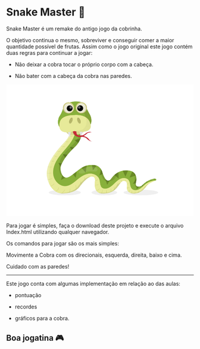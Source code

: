 # Snake Master :snake:

Snake Master é um remake do antigo jogo da cobrinha. 

O objetivo continua o mesmo, sobreviver e conseguir comer a maior quantidade possível de frutas.
Assim como o jogo original este jogo contém duas regras para continuar a jogar:

- Não deixar a cobra tocar o próprio corpo com a cabeça.

- Não bater com a cabeça da cobra nas paredes.

![Imagem da cobra](https://github.com/AnaniasBarbosa/Snake-Remake/blob/main/IMG/pre-load.png?raw=true)

Para jogar é simples, faça o download deste projeto e execute o arquivo Index.html utilizando qualquer navegador.

Os comandos para  jogar são os mais simples:

Movimente a Cobra com os direcionais, esquerda, direita, baixo e cima.

Cuidado com as paredes!

----------------------------------------------------------------------------------------------------------------------------------------------------------

Este jogo conta com algumas implementação em relação ao das aulas: 

- pontuação 

- recordes

- gráficos para a cobra.

## Boa jogatina :video_game:
